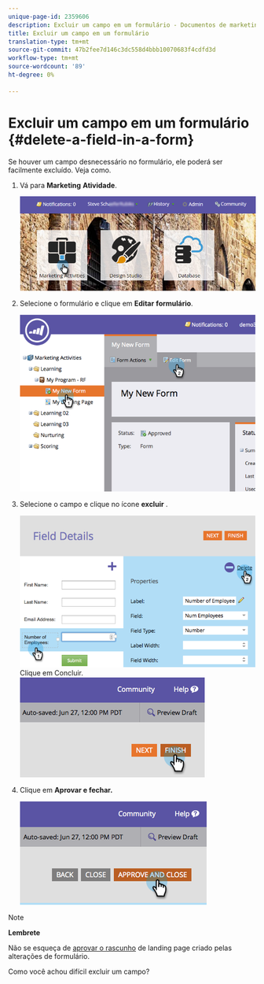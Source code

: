 ```yaml
---
unique-page-id: 2359606
description: Excluir um campo em um formulário - Documentos de marketing - Documentação do produto
title: Excluir um campo em um formulário
translation-type: tm+mt
source-git-commit: 47b2fee7d146c3dc558d4bbb10070683f4cdfd3d
workflow-type: tm+mt
source-wordcount: '89'
ht-degree: 0%

---
```



# Excluir um campo em um formulário {#delete-a-field-in-a-form}

Se houver um campo desnecessário no formulário, ele poderá ser facilmente excluído. Veja como.

1. Vá para **Marketing** **Atividade**.

   ![](assets/login-marketing-activities-2.png)

1. Selecione o formulário e clique em **Editar** **formulário**.

   ![](assets/image2014-9-15-15-3a43-3a36.png)

1. Selecione o campo e clique no ícone **excluir** .

   ![](assets/image2014-9-15-15-3a43-3a54.png)
Clique em Concluir.
   ![](assets/image2014-9-15-15-3a44-3a16.png)

1. Clique em **Aprovar e fechar.**

   ![](assets/image2014-9-15-15-3a44-3a28.png)

>[!NOTE]
>
>**Lembrete**
>
>Não se esqueça de [aprovar o rascunho](../../../../product-docs/demand-generation/landing-pages/understanding-landing-pages/approve-unapprove-or-delete-a-landing-page.md) de landing page criado pelas alterações de formulário.

Como você achou difícil excluir um campo?